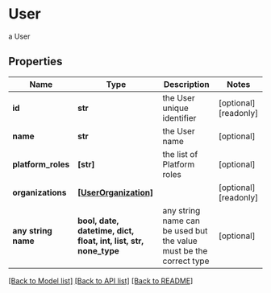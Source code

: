 # User

a User

## Properties
Name | Type | Description | Notes
------------ | ------------- | ------------- | -------------
**id** | **str** | the User unique identifier | [optional] [readonly] 
**name** | **str** | the User name | [optional] 
**platform_roles** | **[str]** | the list of Platform roles | [optional] 
**organizations** | [**[UserOrganization]**](UserOrganization.md) |  | [optional] [readonly] 
**any string name** | **bool, date, datetime, dict, float, int, list, str, none_type** | any string name can be used but the value must be the correct type | [optional]

[[Back to Model list]](../README.md#documentation-for-models) [[Back to API list]](../README.md#documentation-for-api-endpoints) [[Back to README]](../README.md)


